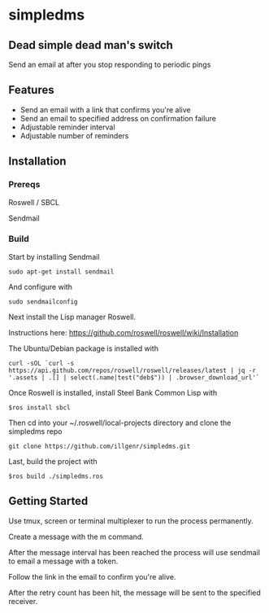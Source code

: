 # simpledms
## Dead simple dead man's switch
Send an email at after you stop responding to periodic pings

## Features
- Send an email with a link that confirms you're alive
- Send an email to specified address on confirmation failure
- Adjustable reminder interval
- Adjustable number of reminders

## Installation
### Prereqs
Roswell / SBCL

Sendmail

### Build
Start by installing Sendmail

`sudo apt-get install sendmail`

And configure with

`sudo sendmailconfig`

Next install the Lisp manager Roswell.

Instructions here: https://github.com/roswell/roswell/wiki/Installation

The Ubuntu/Debian package is installed with

```
curl -sOL `curl -s https://api.github.com/repos/roswell/roswell/releases/latest | jq -r '.assets | .[] | select(.name|test("deb$")) | .browser_download_url'`
```

Once Roswell is installed, install Steel Bank Common Lisp with

`$ros install sbcl`

Then cd into your ~/.roswell/local-projects directory and clone the simpledms repo

`git clone https://github.com/illgenr/simpledms.git`

Last, build the project with

`$ros build ./simpledms.ros`

## Getting Started
Use tmux, screen or terminal multiplexer to run the process permanently. 

Create a message with the m command. 

After the message interval has been reached the process will use sendmail to email a message with a token. 

Follow the link in the email to confirm you're alive. 

After the retry count has been hit, the message will be sent to the specified receiver.
